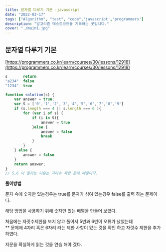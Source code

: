 ```yaml
---
title: 문자열 다루기 기본 -javascript
date: "2022-03-17"
tags: ["Algorithm", "test", "code",'javascript','programmers']
description: "알고리즘 테스트코드를 기록하는 곳입니다."
cover: "./main1.jpg"
---
```


## 문자열 다루기 기본

[https://programmers.co.kr/learn/courses/30/lessons/12918](https://programmers.co.kr/learn/courses/30/lessons/12918)

```javascript
s       return
"a234"	false
"1234"	true

function solution(s) {
    var answer = true;
    var S = ['0','1','2','3','4','5','6','7','8','9']
    if (s.length === 4 || s.length === 6 ){
        for (var i of s) {
            if (i in S){
                answer = true
            }else {
                answer = false
                break
            }
        }
    } else {
        answer = false
    }
    return answer;
}
// 5,6 이 틀리는 이유는 자리수 제한 문제 때문이다.
```

**풀이방법**

문자 속에 숫자만 있는경우는 true를 문자가 섞여 있는경우 false를 출력 하는 문제이다.

해당 방법을 사용하기 위해 숫자만 있는 배열을 만들어 보았다.

처음에는 자릿수제한을 보지 않고 풀어서 5번과 6번이 오류가 났었는데  
** 문제에 4자리 혹은 6자리 라는 제한 사항이 있는 것을 확인 하고 자릿수 제한을 추가 하였다.

지문을 확실하게 읽는 것을 연습 해야 겠다.